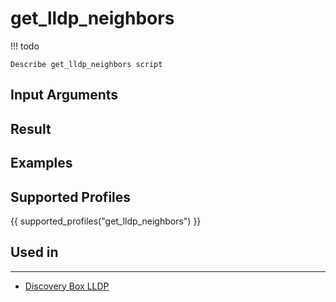 

# get_lldp_neighbors

<!-- prettier-ignore -->
!!! todo

    Describe get_lldp_neighbors script

## Input Arguments

## Result

## Examples

## Supported Profiles

{{ supported_profiles("get_lldp_neighbors") }}

## Used in
-------
* [Discovery Box LLDP](../../discovery-reference/box/lldp.md)

